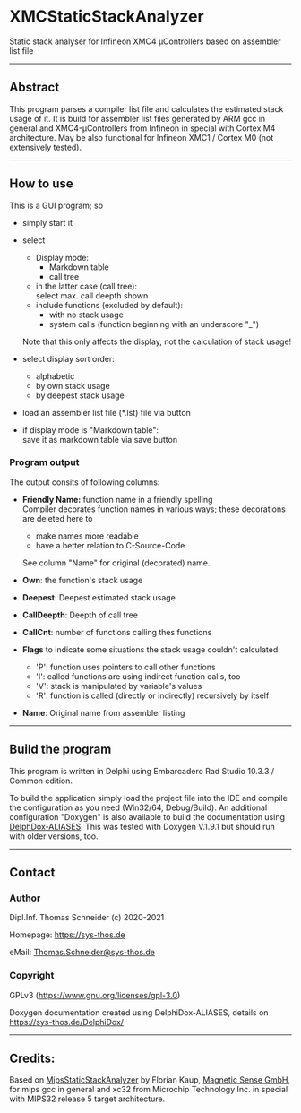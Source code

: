 XMCStaticStackAnalyzer
======================
Static stack analyser for Infineon XMC4 µControllers based on assembler list file


--------------------------------------------------------------------------------
Abstract
--------
This program parses a compiler list file and calculates the estimated stack usage of it.
It is build for assembler list files generated by ARM gcc in general and
XMC4-µControllers from Infineon in special with Cortex M4 architecture.
May be also functional for Infineon XMC1 / Cortex M0 (not extensively tested).


--------------------------------------------------------------------------------
How to use
----------
This is a GUI program; so
- simply start it
- select
  - Display mode:
    - Markdown table
    - call tree
  - in the latter case (call tree): <br>
    select max. call deepth shown
  - include functions (excluded by default):
    - with no stack usage
    - system calls (function beginning with an underscore "_")

  Note that this only affects the display, not the calculation of stack usage!
- select display sort order:
  - alphabetic
  - by own stack usage
  - by deepest stack usage
- load an assembler list file (*.lst) file via button
- if display mode is "Markdown table":<br>
  save it as markdown table via save button

### Program output
The output consits of following columns:
- **Friendly Name:** function name in a friendly spelling<br>
  Compiler decorates function names in various ways; these decorations are
  deleted here to
  - make names more readable
  - have a better relation to C-Source-Code

  See column "Name" for original (decorated) name.
- **Own**: the function's stack usage
- **Deepest**: Deepest estimated stack usage
- **CallDeepth**: Deepth of call tree
- **CallCnt**: number of functions calling thes functions
- **Flags** to indicate some situations the stack usage couldn't calculated:
  - 'P': function uses pointers to call other functions
  - 'I': called functions are using indirect function calls, too
  - 'V': stack is manipulated by variable's values
  - 'R': function is called (directly or indirectly) recursively by itself
- **Name**: Original name from assembler listing


--------------------------------------------------------------------------------
Build the program
-----------------
This program is written in Delphi using Embarcadero Rad Studio 10.3.3 / Common edition.

To build the application simply load the project file into the IDE and compile
the configuration as you need (Win32/64, Debug/Build). An additional configuration
"Doxygen" is also available to build the documentation using [DelphDox-ALIASES](https://sys-thos.de/DelphiDox/).
This was tested with Doxygen V.1.9.1 but should run with older versions, too.


--------------------------------------------------------------------------------
Contact
-------

### Author
Dipl.Inf. Thomas Schneider (c) 2020-2021

Homepage: https://sys-thos.de

eMail:    Thomas.Schneider@sys-thos.de

### Copyright
GPLv3 (https://www.gnu.org/licenses/gpl-3.0)

Doxygen documentation created using DelphiDox-ALIASES, details on<br>
https://sys-thos.de/DelphiDox/


--------------------------------------------------------------------------------
Credits:
--------
Based on [MipsStaticStackAnalyzer](https://github.com/SentinelSw/MipsStaticStackAnalyzer)
by Florian Kaup, [Magnetic Sense GmbH](https://magnetic-sense.com/),
for mips gcc in general and xc32 from Microchip Technology Inc. in
special with MIPS32 release 5 target architecture.

